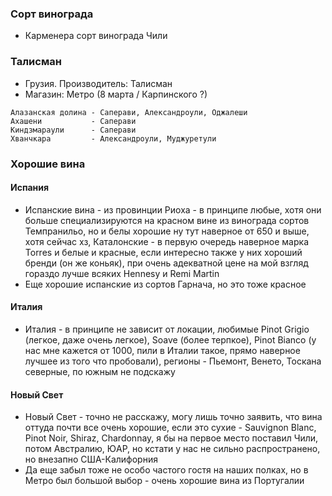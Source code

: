 ### Сорт винограда
- Карменера сорт винограда Чили

### Талисман
- Грузия. Производитель: Талисман
- Магазин: Метро (8 марта / Карпинского ?) 


```
Алазанская долина - Саперави, Александроули, Оджалеши
Ахашени           - Саперави
Киндзмараули      - Саперави
Хванчкара         - Александроули, Муджуретули
```

### Хорошие вина

#### Испания
- Испанские вина - из провинции Риоха - в принципе любые, хотя они больше специализируются на красном вине из винограда сортов Темпранильо, но и белы хорошие ну тут наверное от 650 и выше, хотя сейчас хз, Каталонские - в первую очередь наверное марка Torres и белые и красные, если интересно также у них хороший бренди (он же коньяк), при очень адекватной цене на мой взгляд гораздо лучше всяких Hennesy и Remi Martin
- Еще хорошие испанские из сортов Гарнача, но это тоже красное

#### Италия
- Италия  - в принципе не зависит от локации, любимые Pinot Grigio (легкое, даже очень легкое), Soave (более терпкое), Pinot Bianco (у нас мне кажется от 1000, пили в Италии такое, прямо наверное лучшее из того что пробовали), регионы - Пьемонт, Венето, Тоскана северные, по южным не подскажу

#### Новый Свет
- Новый Свет - точно не расскажу, могу лишь точно заявить, что вина оттуда почти все очень хорошие, если это сухие - Sauvignon Blanc, Pinot Noir, Shiraz, Chardonnay, я бы на первое место поставил Чили, потом Австралию, ЮАР, но кстати у нас не сильно распространено, но внезапно США-Калифорния
- Да еще забыл тоже не особо частого гостя на наших полках, но в Метро был большой выбор - очень хорошие вина из Португалии
